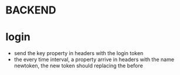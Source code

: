 # BACKEND

# login

- send the key property in headers with the login token
- the every time interval, a property arrive in headers with the name newtoken, the new token should replacing the before